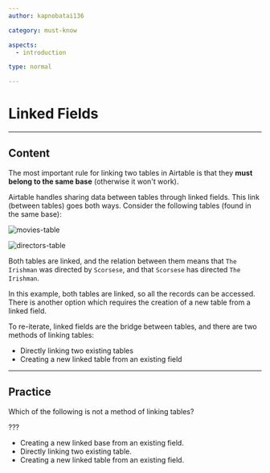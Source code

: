 ```yaml
---
author: kapnobatai136

category: must-know

aspects:
  - introduction

type: normal

---
```


# Linked Fields

---
## Content

The most important rule for linking two tables in Airtable is that they **must belong to the same base** (otherwise it won't work).

Airtable handles sharing data between tables through linked fields. This link (between tables) goes both ways. Consider the following tables (found in the same base):

![movies-table](https://img.enkipro.com/0d707df74e01fec8450f978a9d50bc3d.png)

![directors-table](https://img.enkipro.com/99a67e510e1be7ce1579d5a038e84bc8.png)

Both tables are linked, and the relation between them means that `The Irishman` was directed by `Scorsese`, and that `Scorsese` has directed `The Irishman`.

In this example, both tables are linked, so all the records can be accessed. There is another option which requires the creation of a new table from a linked field.

To re-iterate, linked fields are the bridge between tables, and there are two methods of linking tables:
- Directly linking two existing tables
- Creating a new linked table from an existing field

---
## Practice

Which of the following is not a method of linking tables?

???

* Creating a new linked base from an existing field.
* Directly linking two existing table.
* Creating a new linked table from an existing field.